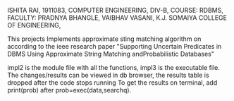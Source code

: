 ISHITA RAI,
1911083,
COMPUTER ENGINEERING,
DIV-B,
COURSE: RDBMS,
FACULTY: PRADNYA BHANGLE, VAIBHAV VASANI,
K.J. SOMAIYA COLLEGE OF ENGINEERING,

This projects Implements approximate sting matching algorithm on according to the ieee research paper "Supporting Uncertain Predicates in DBMS Using
Approximate String Matching andProbabilistic Databases"

impl2 is the module file with all the functions, impl3 is the executable file. 
The changes/results can be viewed in db browser, the results table is dropped after the code stops running
To get the results on terminal, add print(prob) after prob=exec(data,searchq).
